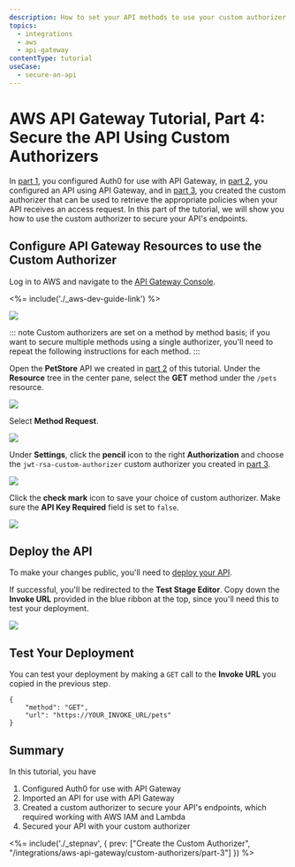 ```yaml
---
description: How to set your API methods to use your custom authorizer
topics:
  - integrations
  - aws
  - api-gateway
contentType: tutorial
useCase:
  - secure-an-api
---
```


# AWS API Gateway Tutorial, Part 4: Secure the API Using Custom Authorizers

In [part 1](/integrations/aws-api-gateway/custom-authorizers/part-1), you configured Auth0 for use with API Gateway, in [part 2](/integrations/aws-api-gateway/custom-authorizers/part-2), you configured an API using API Gateway, and in [part 3](/integrations/aws-api-gateway/custom-authorizers/part-3), you created the custom authorizer that can be used to retrieve the appropriate policies when your API receives an access request. In this part of the tutorial, we will show you how to use the custom authorizer to secure your API's endpoints.

## Configure API Gateway Resources to use the Custom Authorizer

Log in to AWS and navigate to the [API Gateway Console](http://console.aws.amazon.com/apigateway).

<%= include('./_aws-dev-guide-link') %>

![](/media/articles/integrations/aws-api-gateway-2/part-3/pt3-1.png)

::: note
Custom authorizers are set on a method by method basis; if you want to secure multiple methods using a single authorizer, you'll need to repeat the following instructions for each method.
:::

Open the **PetStore** API we created in [part 2](/integrations/aws-api-gateway-2/part-2) of this tutorial. Under the **Resource** tree in the center pane, select the **GET** method under the `/pets` resource.

![](/media/articles/integrations/aws-api-gateway-2/part-3/pt3-2.png)

Select **Method Request**.

![](/media/articles/integrations/aws-api-gateway-2/part-3/pt3-3.png)

Under **Settings**, click the **pencil** icon to the right **Authorization** and choose the `jwt-rsa-custom-authorizer` custom authorizer you created in [part 3](/integrations/aws-api-gateway-2/part-3). 

![](/media/articles/integrations/aws-api-gateway-2/part-3/pt3-4.png)

Click the **check mark** icon to save your choice of custom authorizer. Make sure the **API Key Required** field is set to `false`.

![](/media/articles/integrations/aws-api-gateway-2/part-3/pt3-5.png)

## Deploy the API

To make your changes public, you'll need to [deploy your API](/integrations/aws-api-gateway/custom-authorizers/part-2#deploy-the-api).

If successful, you'll be redirected to the **Test Stage Editor**. Copy down the **Invoke URL** provided in the blue ribbon at the top, since you'll need this to test your deployment.

![](/media/articles/integrations/aws-api-gateway-2/part-3/pt3-8.png)

## Test Your Deployment

You can test your deployment by making a `GET` call to the **Invoke URL** you copied in the previous step.

```har
{
    "method": "GET",
    "url": "https://YOUR_INVOKE_URL/pets"
}
```

## Summary

In this tutorial, you have

1. Configured Auth0 for use with API Gateway
2. Imported an API for use with API Gateway
3. Created a custom authorizer to secure your API's endpoints, which required working with AWS IAM and Lambda
4. Secured your API with your custom authorizer

<%= include('./_stepnav', {
 prev: ["Create the Custom Authorizer", "/integrations/aws-api-gateway/custom-authorizers/part-3"]
}) %>
